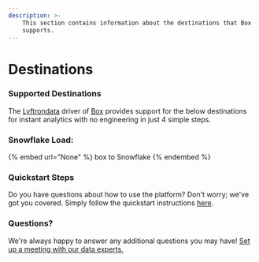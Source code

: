 ```yaml
---
description: >-
    This section contains information about the destinations that Box
    supports.
---
```


# Destinations

### Supported Destinations

The [Lyftrondata](https://www.lyftrondata.com/) driver of [Box](None) provides support for the below destinations for instant analytics with no engineering in just 4 simple steps.

### Snowflake Load:

{% embed url="None" %}
box to Snowflake
{% endembed %}

### Quickstart Steps

Do you have questions about how to use the platform? Don't worry; we've got you covered. Simply follow the quickstart instructions [here](README.md).

### Questions? <a href="#questions" id="questions"></a>

We're always happy to answer any additional questions you may have! [Set up a meeting with our data experts.](https://www.lyftrondata.com/book-a-meeting/)
